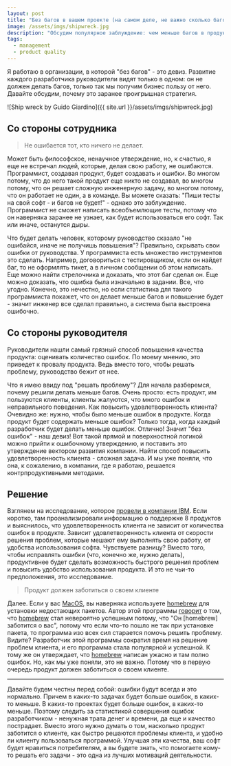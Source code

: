 ```yaml
---
layout: post
title: "Без багов в вашем проекте (на самом деле, не важно сколько багов)"
image: /assets/imgs/shipwreck.jpg
description: "Обсудим популярное заблуждение: чем меньше багов в продукте - тем он качественнее"
tags: 
  - management
  - product quality
---
```


Я работаю в организации, в которой "без багов" - это девиз. Развитие каждого
разработчика руководители видят только в одном: он не должен делать багов, 
только так мы получим бизнес пользу от него. Давайте обсудим, почему это заранее
проигрышная стратегия.

![Ship wreck by Guido Giardino]({{ site.url }}/assets/imgs/shipwreck.jpg)

<!--more-->

## Со стороны сотрудника

> Не ошибается тот, кто ничего не делает.

Может быть философское, ненаучное утверждение, но, к счастью, я еще не 
встречал людей, которые, делая свою работу, не ошибаются. Программист, создавая
продукт, будет создавать и ошибки. Во многом потому, что до него такой продукт 
еще никто не создавал, во многом потому, что он решает сложную инженерную 
задачу, во многом потому, что он работает не один, а в команде. Вы можете 
сказать: "Пиши тесты на свой софт - и багов не будет!" - однако это заблуждение.
Программист не сможет написать всеобъемлющие тесты, потому что он наверняка 
заранее не узнает, как будет использоваться его софт. Так или иначе, останутся 
дыры. 

Что будет делать человек, которому руководство сказало "не ошибайся, иначе не 
получишь повышения"? Правильно, скрывать свои ошибки от руководства. У 
программиста есть множество инструментов это сделать. Например, договориться
с тестировщиком, если он найдет баг, то не оформлять тикет, а в личном сообщении 
об этом написать. Еще можно найти стрелочника и доказать, что этот баг сделал 
он. Еще можно доказать, что ошибка была изначально в задании. Все, что угодно.
Конечно, это нечестно, но если статистика для такого программиста покажет, что 
он делает меньше багов и повышение будет - значит инженер все сделал 
правильно, а система была выстроена ошибочно.

## Со стороны руководителя

Руководители нашли самый грязный способ повышения качества продукта: оценивать 
количество ошибок. По моему мнению, это приведет к провалу продукта. Ведь вместо 
того, чтобы решать проблему, руководство бежит от нее. 

Что я имею ввиду под "решать проблему"? Для начала разберемся, почему решили
делать меньше багов. Очень просто: есть продукт, им пользуются клиенты, клиенты
жалуются, что много ошибок и неправильного поведения. Как повысить 
удовлетворенность клиента? Очевидно же: нужно, чтобы было меньше 
ошибок в продукте. Когда продукт будет содержать меньше ошибок? Только тогда,
когда каждый разработчик будет делать меньше ошибок. Отлично! Значит 
"без ошибок" - наш девиз! Вот такой прямой и поверхностной логикой можно 
прийти к ошибочному утверждению, и поставить это утверждение вектором развития
компании. Найти способ повысить удовлетворенность клиента - сложная задача. И мы
уже поняли, что она, к сожалению, в компании, где я работаю, решается 
контрпродуктивными методами.

## Решение

Взглянем на исследование, которое [провели в компании IBM](https://pdfs.semanticscholar.org/6b02/77ddb6b766e93e7ea92eb48cb4b44fded1e1.pdf).
Если коротко, там проанализировали информацию о поддержке 8 продуктов и 
выяснилось, что удовлетворенность клиента не зависит от количества ошибок в 
продукте. Зависит удовлетворенность клиента от скорости решения проблем, которые
мешают ему выполнять свою работу, от удобства использования софта. Чувствуете
разницу? Вместо того, чтобы исправлять ошибки (что, конечно же, нужно делать), 
продуктивнее будет сделать возможность быстрого решения проблем и повысить 
удобство использования продукта. И это не чьи-то предположения, это исследование.

> Продукт должен заботиться о своем клиенте

Далее. Если у вас [MacOS](https://www.apple.com/ru/macos/what-is/), вы наверняка
используете [homebrew](https://brew.sh/) для установки недостающих пакетов. 
Автор этой программы [говорит](https://www.quora.com/Whats-the-logic-behind-Google-rejecting-Max-Howell-the-author-of-Homebrew-for-not-being-able-to-invert-a-binary-tree/answer/Max-Howell) 
о том, что [homebrew](https://brew.sh/) стал 
невероятно успешным потому, что "Он [homebrew] заботится о вас", потому что
если что-то пошло не так при установке пакета, то программа изо всех сил 
старается помочь решить проблему. Видите? Разработчик этой программы сократил
время на решение проблем клиента, и его программа стала популярной и успешной.
К тому же он утверждает, что [homebrew](https://brew.sh/) написан ужасно и там 
полно ошибок. Но, как мы уже поняли, это не важно. Потому что в первую очередь
продукт должен заботиться о своем клиенте.

---

Давайте будем честны перед собой: ошибки будут всегда и это нормально. Причем
в каких-то задачах будет больше ошибок, в каких-то меньше. В каких-то проектах 
будет больше ошибок, в каких-то меньше. Поэтому следить за статистикой совершения
ошибок разработчиком - ненужная трата денег и времени, да еще и качество пострадает.
Вместо этого нужно думать о том, насколько продукт заботится о клиенте,
как быстро решаются проблемы клиента, и удобно ли клиенту пользоваться программой. Улучшая 
эти качества, ваш софт будет нравиться потребителям, а вы будете
знать, что помогаете кому-то решать его задачи - это одна из лучших мотиваций 
деятельности.